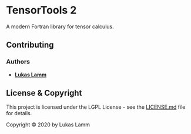 # TensorTools 2

A modern Fortran library for tensor calculus.

## Contributing

### Authors

* [**Lukas Lamm**](https://www.llamm.de)

## License & Copyright

This project is licensed under the LGPL License - see the [LICENSE.md](LICENSE.md) file for details.

Copyright © 2020 by Lukas Lamm

